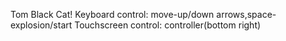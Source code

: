 Tom Black Cat!
Keyboard control: move-up/down arrows,space-explosion/start
Touchscreen control: controller(bottom right)
